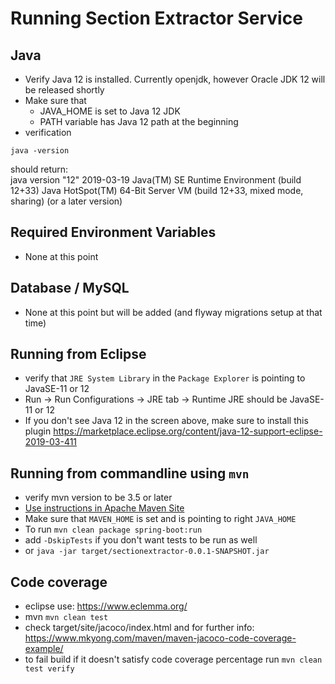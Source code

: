 # Running Section Extractor Service

## Java 
* Verify Java 12 is installed. Currently openjdk, however Oracle JDK 12 will be released shortly
* Make sure that 
    * JAVA_HOME is set to Java 12 JDK
    * PATH variable has Java 12 path at the beginning
* verification

`java -version`

should return:   
java version "12" 2019-03-19
Java(TM) SE Runtime Environment (build 12+33)
Java HotSpot(TM) 64-Bit Server VM (build 12+33, mixed mode, sharing)
(or a later version)

## Required Environment Variables
* None at this point

## Database / MySQL 
* None at this point but will be added (and flyway migrations setup at that time)

## Running from Eclipse
* verify that `JRE System Library` in the `Package Explorer` is pointing to JavaSE-11 or 12
* Run -> Run Configurations -> JRE tab -> Runtime JRE should be JavaSE-11 or 12
* If you don't see Java 12 in the screen above, make sure to install this plugin https://marketplace.eclipse.org/content/java-12-support-eclipse-2019-03-411

## Running from commandline using `mvn`
* verify mvn version to be 3.5 or later
* [Use instructions in Apache Maven Site](https://maven.apache.org/install.html)
* Make sure that `MAVEN_HOME` is set and is pointing to right `JAVA_HOME`
* To run
`mvn clean package spring-boot:run`
* add `-DskipTests` if you don't want tests to be run as well
* or
`java -jar target/sectionextractor-0.0.1-SNAPSHOT.jar`

## Code coverage
* eclipse use: https://www.eclemma.org/
* mvn
`mvn clean test`
* check target/site/jacoco/index.html and for further info: https://www.mkyong.com/maven/maven-jacoco-code-coverage-example/
* to fail build if it doesn't satisfy code coverage percentage run
`mvn clean test verify`



